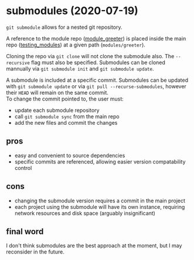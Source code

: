 # submodules __(2020-07-19)__

`git submodule` allows for a nested git repository.

A reference to the module repo ([module_greeter][module]) is placed inside the
main repo ([testing_modules][testing]) at a given path (`modules/greeter`).

Cloning the repo via `git clone` will not clone the submodule also. The
`--recursive` flag must also be specified. Submodules can be cloned mannually
via `git submodule init` and `git submodule update`.

A submodule is included at a specific commit. Submodules can be updated with
`git submodule update` or via `git pull --recurse-submodules`, however their
`HEAD` will remain on the same commit.  
To change the commit pointed to, the user must:
- update each submodule repository
- call `git submodule sync` from the main repo
- add the new files and commit the changes

## pros
- easy and convenient to source dependencies
- specific commits are referenced, allowing easier version compatability control

## cons
- changing the submodule version requires a commit in the main project
- each project using the submodule will have its own instance, requiring
network resources and disk space (arguably insignificant)

## final word
I don't think submodules are the best approach at the moment, but I may
reconsider in the future.

[testing]: <https://github.com/qtechdev/testing_modules>
[module]: <https://github.com/qtechdev/module_greeter>
